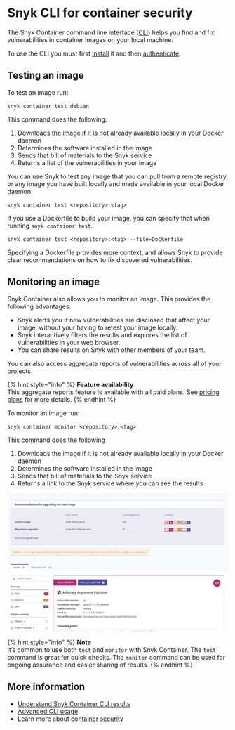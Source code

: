 # Snyk CLI for container security

The Snyk Container command line interface ([CLI](../../../snyk-cli/)) helps you find and fix vulnerabilities in container images on your local machine.

To use the CLI you must first [install](../../../snyk-cli/install-the-snyk-cli.md) it and then [authenticate](../../../snyk-cli/commands/auth.md).

## Testing an image

To test an image run:

```
snyk container test debian
```

This command does the following:

1. Downloads the image if it is not already available locally in your Docker daemon
2. Determines the software installed in the image
3. Sends that bill of materials to the Snyk service
4. Returns a list of the vulnerabilities in your image

You can use Snyk to test any image that you can pull from a remote registry, or any image you have built locally and made available in your local Docker daemon.

```
snyk container test <repository>:<tag>
```

If you use a Dockerfile to build your image, you can specify that when running `snyk container test`.

```
snyk container test <repository>:<tag> --file=Dockerfile
```

Specifying a Dockerfile provides more context, and allows Snyk to provide clear recommendations on how to fix discovered vulnerabilities.

## Monitoring an image

Snyk Container also allows you to monitor an image. This provides the following advantages:

* Snyk alerts you if new vulnerabilities are disclosed that affect your image, without your having to retest your image locally.
* Snyk interactively filters the results and explores the list of vulnerabilities in your web browser.
* You can share results on Snyk with other members of your team.

You can also access aggregate reports of vulnerabilities across all of your projects.

{% hint style="info" %}
**Feature availability**\
This aggregate reports feature is available with all paid plans. See [pricing plans](https://snyk.io/plans/) for more details.
{% endhint %}

To monitor an image run:

```
snyk container monitor <repository>:<tag>
```

This command does the following

1. Downloads the image if it is not already available locally in your Docker daemon
2. Determines the software installed in the image
3. Sends that bill of materials to the Snyk service
4. Returns a link to the Snyk service where you can see the results

![](../../../.gitbook/assets/monitor.png)

{% hint style="info" %}
**Note**\
It’s common to use both `test` and `monitor` with Snyk Container. The `test` command is great for quick checks. The `monitor` command can be used for ongoing assurance and easier sharing of results.
{% endhint %}

## More information

* [Understand Snyk Container CLI results](https://docs.snyk.io/snyk-container/snyk-cli-for-container-security/understanding-snyk-container-cli-results)
* [Advanced CLI usage](https://docs.snyk.io/snyk-container/snyk-cli-for-container-security/advanced-snyk-container-cli-usage)
* Learn more about [container security](https://snyk.io/learn/container-security/)
